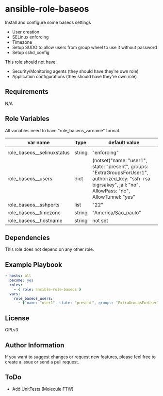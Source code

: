 ansible-role-baseos
=========

Install and configure some baseos settings
* User creation
* SELinux enforcing
* Timezone
* Setup SUDO to allow users from group wheel to use it without password
* Setup sshd_config

This role should not have:
* Security/Monitoring agents (they should have they're own role)
* Application configurations (they should have they're own role)

Requirements
------------

N/A

Role Variables
--------------

All variables need to have "role_baseos_varname" format

| var name |type | default value |
|----------|---------------|---------------|
|          |               |               |
|role_baseos__selinuxstatus|string|"enforcing"|
|role_baseos__users|dict|(notset)"name: "user1", state: "present", groups: "ExtraGroupsForUser1", authorized_key: "ssh-rsa bigrsakey", jail: "no", AllowPass: "no", AllowTunnel: "yes"|
|role_baseos__sshports|list|"22"|
|role_baseos__timezone|string|"America/Sao_paulo"|
|role_baseos__hostname|string|not set|



Dependencies
------------

This role does not depend on any other role.

Example Playbook
----------------

```yaml
- hosts: all
  become: yes
  roles:
    - { role: ansible-role-baseos }
  vars:
    role_baseos_users:
      - {"name: "user1", state: "present", groups: "ExtraGroupsForUser1", authorized_key: "ssh-rsa bigrsakey", jail: "no", AllowPass: "no", AllowTunnel: "yes"}
```

License
-------

GPLv3

Author Information
------------------

If you want to suggest changes or request new features, please feel free to create a issue or send a pull request.

ToDo
------------------
 - Add UnitTests (Molecule FTW)
